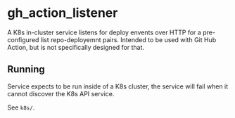 # gh_action_listener

A K8s in-cluster service listens for deploy envents over HTTP for a pre-configured list repo-deployemnt pairs. Intended to be used with Git Hub Action, but is not specifically designed for that.

## Running

Service expects to be run inside of a K8s cluster, the service will fail when it cannot discover the K8s API service.

See `k8s/`.
